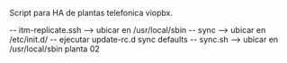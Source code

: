 Script para HA de plantas telefonica viopbx.

-- itm-replicate.ssh  --> ubicar en /usr/local/sbin
-- sync --> ubicar en /etc/init.d/
-- ejecutar update-rc.d sync defaults
-- sync.sh --> ubicar en /usr/local/sbin planta 02
